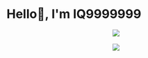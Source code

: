 # Hello👋, I'm IQ9999999

<div align="center">
  <img src="https://sparta-readme.vercel.app/api?username=iq9999999&count_private=true&show_icons=true">
</div>
<br />

<div align="center">
  <img src="https://sparta-readme.vercel.app/api?username=iq9999999&show_icons=true&theme=radical">
</div>

